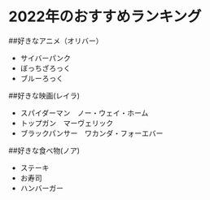 # 2022年のおすすめランキング

##好きなアニメ（オリバー）
- サイバーパンク
- ぼっちざろっく
- ブルーろっく

##好きな映画(レイラ)
- スパイダーマン　ノー・ウェイ・ホーム
- トップガン　マーヴェリック
- ブラックパンサー　ワカンダ・フォーエバー

##好きな食べ物(ノア)
- ステーキ
- お寿司
- ハンバーガー

